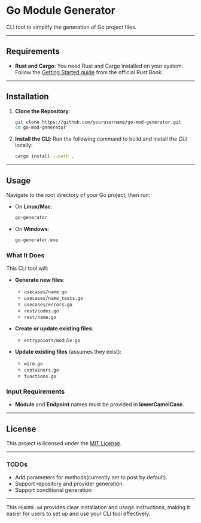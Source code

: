 # Go Module Generator

CLI tool to simplify the generation of Go project files.

---

## **Requirements**

- **Rust and Cargo**: You need Rust and Cargo installed on your system. Follow the [Getting Started guide](https://doc.rust-lang.org/book/ch01-01-installation.html) from the official Rust Book.

---

## **Installation**

1. **Clone the Repository**:

   ```bash
   git clone https://github.com/yourusername/go-mod-generator.git
   cd go-mod-generator
   ```

2. **Install the CLI**:
   Run the following command to build and install the CLI locally:
   ```bash
   cargo install --path .
   ```

---

## **Usage**

Navigate to the root directory of your Go project, then run:

- On **Linux/Mac**:
  ```bash
  go-generator
  ```
- On **Windows**:
  ```bash
  go-generator.exe
  ```

### **What It Does**

This CLI tool will:

- **Generate new files**:
  - `usecases/name.go`
  - `usecases/name_tests.go`
  - `usecases/errors.go`
  - `rest/codes.go`
  - `rest/name.go`
- **Create or update existing files**:

  - `entrypoints/module.go`

- **Update existing files** (assumes they exist):
  - `wire.go`
  - `containers.go`
  - `functions.go`

### **Input Requirements**

- **Module** and **Endpoint** names must be provided in **lowerCamelCase**.

---

## **License**

This project is licensed under the [MIT License](LICENSE).

---

### **TODOs**

- Add parameters for methods(currently set to post by default).
- Support repository and provider generation.
- Support conditional generation

---

This `README.md` provides clear installation and usage instructions, making it easier for users to set up and use your CLI tool effectively.
